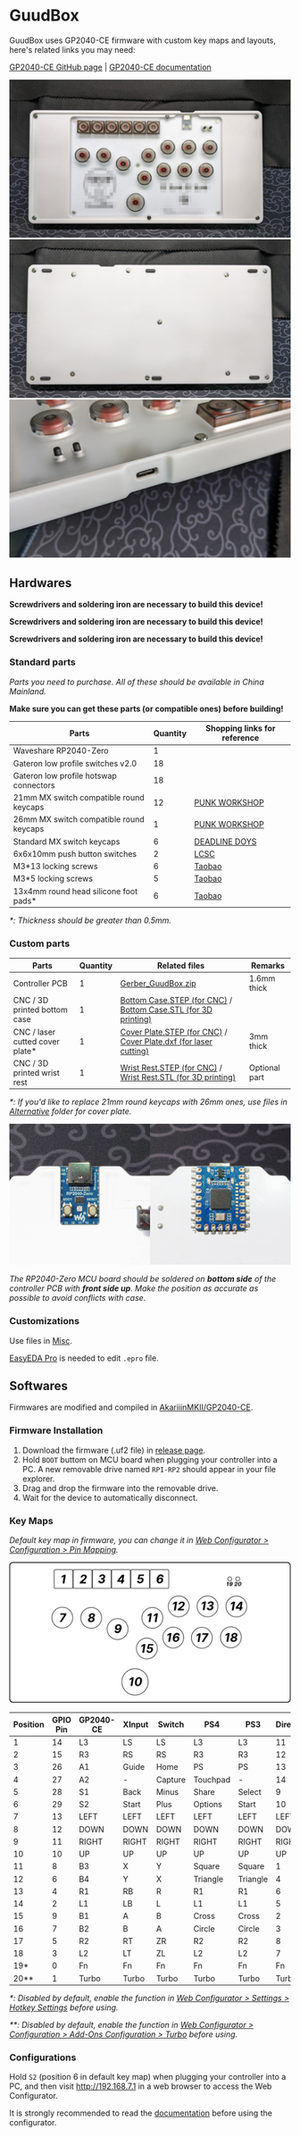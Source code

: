 # GuudBox

GuudBox uses GP2040-CE firmware with custom key maps and layouts, here's related links you may need:

[GP2040-CE GitHub page](https://github.com/OpenStickCommunity/GP2040-CE) | [GP2040-CE documentation](https://gp2040-ce.info)

![Sample](.doc/sample_1.jpg)
![Sample](.doc/sample_2.jpg)
![Sample](.doc/sample_3.jpg)

## Hardwares

__Screwdrivers and soldering iron are necessary to build this device!__

__Screwdrivers and soldering iron are necessary to build this device!__

__Screwdrivers and soldering iron are necessary to build this device!__

### Standard parts

_Parts you need to purchase. All of these should be available in China Mainland._

__Make sure you can get these parts (or compatible ones) before building!__

| Parts                                   | Quantity | Shopping links for reference                                      |
| --------------------------------------- | -------- | ----------------------------------------------------------------- |
| Waveshare RP2040-Zero                   | 1        |                                                                   |
| Gateron low profile switches v2.0       | 18       |                                                                   |
| Gateron low profile hotswap connectors  | 18       |                                                                   |
| 21mm MX switch compatible round keycaps | 12       | [PUNK WORKSHOP](https://item.taobao.com/item.htm?id=684778888971) |
| 26mm MX switch compatible round keycaps | 1        | [PUNK WORKSHOP](https://item.taobao.com/item.htm?id=684778888971) |
| Standard MX switch keycaps              | 6        | [DEADLINE DOYS](https://item.taobao.com/item.htm?id=705145796401) |
| 6x6x10mm push button switches           | 2        | [LCSC](https://item.szlcsc.com/580446.html)                       |
| M3*13 locking screws                    | 6        | [Taobao](https://detail.tmall.com/item.htm?id=714800474141)       |
| M3*5 locking screws                     | 5        | [Taobao](https://detail.tmall.com/item.htm?id=714800474141)       |
| 13x4mm round head silicone foot pads*   | 6        | [Taobao](https://item.taobao.com/item.htm?id=579251575258)        |

_*: Thickness should be greater than 0.5mm._

### Custom parts

| Parts                           | Quantity | Related files                                                                                                         | Remarks       |
| ------------------------------- | -------- | --------------------------------------------------------------------------------------------------------------------- | ------------- |
| Controller PCB                  | 1        | [Gerber_GuudBox.zip](PCB/Gerber_GuudBox.zip)                                                                          | 1.6mm thick   |
| CNC / 3D printed bottom case    | 1        | [Bottom Case.STEP (for CNC)](Case/Bottom%20Case.STEP) / [Bottom Case.STL (for 3D printing)](Case/Bottom%20Case.STL)   |               |
| CNC / laser cutted cover plate* | 1        | [Cover Plate.STEP (for CNC)](Case/Cover%20Plate.STEP) / [Cover Plate.dxf (for laser cutting)](Case/Cover%20Plate.dxf) | 3mm thick     |
| CNC / 3D printed wrist rest     | 1        | [Wrist Rest.STEP (for CNC)](Case/Wrist%20Rest.STEP) / [Wrist Rest.STL (for 3D printing)](Case/Wrist%20Rest.STL)       | Optional part |

_*: If you'd like to replace 21mm round keycaps with 26mm ones, use files in [Alternative](/Case/Alternative) folder for cover plate._

![MCU Soldering](.doc/mcu_soldering.png)

_The RP2040-Zero MCU board should be soldered on __bottom side__ of the controller PCB with __front side up__. Make the position as accurate as possible to avoid conflicts with case._

### Customizations

Use files in [Misc](/Misc).

[EasyEDA Pro](https://pro.easyeda.com/editor) is needed to edit `.epro` file.

## Softwares

Firmwares are modified and compiled in [AkariiinMKII/GP2040-CE](https://github.com/AkariiinMKII/GP2040-CE).

### Firmware Installation

1. Download the firmware (.uf2 file) in [release page](https://github.com/AkariiinMKII/GuudBox/releases).
2. Hold `BOOT` buttom on MCU board when plugging your controller into a PC. A new removable drive named `RPI-RP2` should appear in your file explorer.
3. Drag and drop the firmware into the removable drive.
4. Wait for the device to automatically disconnect.

### Key Maps

_Default key map in firmware, you can change it in [Web Configurator > Configuration > Pin Mapping](https://gp2040-ce.info/#/web-configurator?id=pin-mapping)._

![Key Map](.doc/key_map.png)

| Position | GPIO Pin | GP2040-CE  | XInput | Switch  | PS4          | PS3          | DirectInput  | Arcade |
| -------- | -------- | ---------- | ------ | ------- | ------------ | ------------ | ------------ | ------ |
| 1        | 14       | L3         | LS     | LS      | L3           | L3           | 11           | LS     |
| 2        | 15       | R3         | RS     | RS      | R3           | R3           | 12           | RS     |
| 3        | 26       | A1         | Guide  | Home    | PS           | PS           | 13           | Home   |
| 4        | 27       | A2         | -      | Capture | Touchpad     | -            | 14           | -      |
| 5        | 28       | S1         | Back   | Minus   | Share        | Select       | 9            | Coin   |
| 6        | 29       | S2         | Start  | Plus    | Options      | Start        | 10           | Start  |
| 7        | 13       | LEFT       | LEFT   | LEFT    | LEFT         | LEFT         | LEFT         | LEFT   |
| 8        | 12       | DOWN       | DOWN   | DOWN    | DOWN         | DOWN         | DOWN         | DOWN   |
| 9        | 11       | RIGHT      | RIGHT  | RIGHT   | RIGHT        | RIGHT        | RIGHT        | RIGHT  |
| 10       | 10       | UP         | UP     | UP      | UP           | UP           | UP           | UP     |
| 11       | 8        | B3         | X      | Y       | Square       | Square       | 1            | P1     |
| 12       | 6        | B4         | Y      | X       | Triangle     | Triangle     | 4            | P2     |
| 13       | 4        | R1         | RB     | R       | R1           | R1           | 6            | P3     |
| 14       | 2        | L1         | LB     | L       | L1           | L1           | 5            | P4     |
| 15       | 9        | B1         | A      | B       | Cross        | Cross        | 2            | K1     |
| 16       | 7        | B2         | B      | A       | Circle       | Circle       | 3            | K2     |
| 17       | 5        | R2         | RT     | ZR      | R2           | R2           | 8            | K3     |
| 18       | 3        | L2         | LT     | ZL      | L2           | L2           | 7            | K4     |
| 19*      | 0        | Fn         | Fn     | Fn      | Fn           | Fn           | Fn           | Fn     |
| 20**     | 1        | Turbo      | Turbo  | Turbo   | Turbo        | Turbo        | Turbo        | Turbo  |

_*: Disabled by default, enable the function in [Web Configurator > Settings > Hotkey Settings](https://gp2040-ce.info/#/web-configurator?id=hotkey-settings) before using._

_**: Disabled by default, enable the function in [Web Configurator > Configuration > Add-Ons Configuration > Turbo](https://gp2040-ce.info/#/add-ons/turbo) before using._

### Configurations

Hold `S2` (position 6 in default key map) when plugging your controller into a PC, and then visit <http://192.168.7.1> in a web browser to access the Web Configurator.

It is strongly recommended to read the [documentation](https://gp2040-ce.info/#/web-configurator) before using the configurator.
